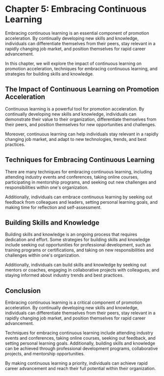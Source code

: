 Chapter 5: Embracing Continuous Learning
========================================

Embracing continuous learning is an essential component of promotion acceleration. By continually developing new skills and knowledge, individuals can differentiate themselves from their peers, stay relevant in a rapidly changing job market, and position themselves for rapid career advancement.

In this chapter, we will explore the impact of continuous learning on promotion acceleration, techniques for embracing continuous learning, and strategies for building skills and knowledge.

The Impact of Continuous Learning on Promotion Acceleration
-----------------------------------------------------------

Continuous learning is a powerful tool for promotion acceleration. By continually developing new skills and knowledge, individuals can demonstrate their value to their organization, differentiate themselves from their peers, and position themselves for new opportunities and challenges.

Moreover, continuous learning can help individuals stay relevant in a rapidly changing job market, and adapt to new technologies, trends, and best practices.

Techniques for Embracing Continuous Learning
--------------------------------------------

There are many techniques for embracing continuous learning, including attending industry events and conferences, taking online courses, participating in mentorship programs, and seeking out new challenges and responsibilities within one's organization.

Additionally, individuals can embrace continuous learning by seeking out feedback from colleagues and leaders, setting personal learning goals, and making time for reflection and self-assessment.

Building Skills and Knowledge
-----------------------------

Building skills and knowledge is an ongoing process that requires dedication and effort. Some strategies for building skills and knowledge include seeking out opportunities for professional development, such as training programs or certifications, and taking on new responsibilities and challenges within one's organization.

Additionally, individuals can build skills and knowledge by seeking out mentors or coaches, engaging in collaborative projects with colleagues, and staying informed about industry trends and best practices.

Conclusion
----------

Embracing continuous learning is a critical component of promotion acceleration. By continually developing new skills and knowledge, individuals can differentiate themselves from their peers, stay relevant in a rapidly changing job market, and position themselves for rapid career advancement.

Techniques for embracing continuous learning include attending industry events and conferences, taking online courses, seeking out feedback, and setting personal learning goals. Additionally, building skills and knowledge can be achieved through professional development programs, collaborative projects, and mentorship opportunities.

By making continuous learning a priority, individuals can achieve rapid career advancement and reach their full potential within their organization.
